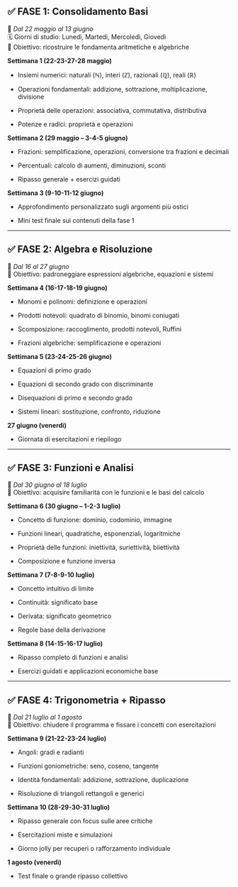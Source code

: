 ## ✅ **FASE 1: Consolidamento Basi**

📅 _Dal 22 maggio al 13 giugno_  
🗓️ Giorni di studio: Lunedì, Martedì, Mercoledì, Giovedì  
🎯 Obiettivo: ricostruire le fondamenta aritmetiche e algebriche

**Settimana 1 (22-23-27-28 maggio)**

- Insiemi numerici: naturali (ℕ), interi (ℤ), razionali (ℚ), reali (ℝ)
    
- Operazioni fondamentali: addizione, sottrazione, moltiplicazione, divisione
    
- Proprietà delle operazioni: associativa, commutativa, distributiva
    
- Potenze e radici: proprietà e operazioni
    

**Settimana 2 (29 maggio – 3-4-5 giugno)**

- Frazioni: semplificazione, operazioni, conversione tra frazioni e decimali
    
- Percentuali: calcolo di aumenti, diminuzioni, sconti
    
- Ripasso generale + esercizi guidati
    

**Settimana 3 (9-10-11-12 giugno)**

- Approfondimento personalizzato sugli argomenti più ostici
    
- Mini test finale sui contenuti della fase 1
    

---

## ✅ **FASE 2: Algebra e Risoluzione**

📅 _Dal 16 al 27 giugno_  
🎯 Obiettivo: padroneggiare espressioni algebriche, equazioni e sistemi

**Settimana 4 (16-17-18-19 giugno)**

- Monomi e polinomi: definizione e operazioni
    
- Prodotti notevoli: quadrato di binomio, binomi coniugati
    
- Scomposizione: raccoglimento, prodotti notevoli, Ruffini
    
- Frazioni algebriche: semplificazione e operazioni
    

**Settimana 5 (23-24-25-26 giugno)**

- Equazioni di primo grado
    
- Equazioni di secondo grado con discriminante
    
- Disequazioni di primo e secondo grado
    
- Sistemi lineari: sostituzione, confronto, riduzione
    

**27 giugno (venerdì)**

- Giornata di esercitazioni e riepilogo
    

---

## ✅ **FASE 3: Funzioni e Analisi**

📅 _Dal 30 giugno al 18 luglio_  
🎯 Obiettivo: acquisire familiarità con le funzioni e le basi del calcolo

**Settimana 6 (30 giugno – 1-2-3 luglio)**

- Concetto di funzione: dominio, codominio, immagine
    
- Funzioni lineari, quadratiche, esponenziali, logaritmiche
    
- Proprietà delle funzioni: iniettività, suriettività, biiettività
    
- Composizione e funzione inversa
    

**Settimana 7 (7-8-9-10 luglio)**

- Concetto intuitivo di limite
    
- Continuità: significato base
    
- Derivata: significato geometrico
    
- Regole base della derivazione
    

**Settimana 8 (14-15-16-17 luglio)**

- Ripasso completo di funzioni e analisi
    
- Esercizi guidati e applicazioni economiche base
    

---

## ✅ **FASE 4: Trigonometria + Ripasso**

📅 _Dal 21 luglio al 1 agosto_  
🎯 Obiettivo: chiudere il programma e fissare i concetti con esercitazioni

**Settimana 9 (21-22-23-24 luglio)**

- Angoli: gradi e radianti
    
- Funzioni goniometriche: seno, coseno, tangente
    
- Identità fondamentali: addizione, sottrazione, duplicazione
    
- Risoluzione di triangoli rettangoli e generici
    

**Settimana 10 (28-29-30-31 luglio)**

- Ripasso generale con focus sulle aree critiche
    
- Esercitazioni miste e simulazioni
    
- Giorno jolly per recuperi o rafforzamento individuale
    

**1 agosto (venerdì)**

- Test finale o grande ripasso collettivo

